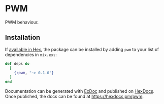 # PWM

PWM behaviour.

## Installation

If [available in Hex](https://hex.pm/docs/publish), the package can be installed
by adding `pwm` to your list of dependencies in `mix.exs`:

```elixir
def deps do
  [
    {:pwm, "~> 0.1.0"}
  ]
end
```

Documentation can be generated with [ExDoc](https://github.com/elixir-lang/ex_doc)
and published on [HexDocs](https://hexdocs.pm). Once published, the docs can
be found at <https://hexdocs.pm/pwm>.

